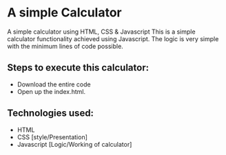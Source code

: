 # A simple Calculator

A simple calculator using HTML, CSS &amp; Javascript
This is a simple calculator functionality achieved using Javascript. The logic is very simple with the minimum lines of code possible.

## Steps to execute this calculator:

- Download the entire code
- Open up the index.html.

## Technologies used:

- HTML
- CSS [style/Presentation]
- Javascript [Logic/Working of calculator]
